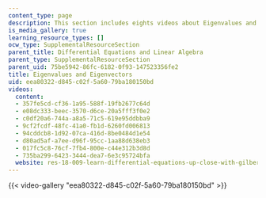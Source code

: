 ```yaml
---
content_type: page
description: This section includes eights videos about Eigenvalues and Eigenvectors.
is_media_gallery: true
learning_resource_types: []
ocw_type: SupplementalResourceSection
parent_title: Differential Equations and Linear Algebra
parent_type: SupplementalResourceSection
parent_uid: 75be5942-86fc-6182-0f93-147523356fe2
title: Eigenvalues and Eigenvectors
uid: eea80322-d845-c02f-5a60-79ba180150bd
videos:
  content:
  - 357fe5cd-cf36-1a95-588f-19fb2677c64d
  - e08dc333-beec-3570-d6ce-20a5fff3f0e2
  - c0df20a6-744a-a8a5-71c5-619e95ddbba9
  - 9cf2fcdf-48fc-41a0-fb1d-6260fd006813
  - 94cddcb8-1d92-07ca-416d-8be0484d1e54
  - d80ad5af-a7ee-d96f-95cc-1aa88d638eb3
  - 017fc5c8-76cf-7fb4-800e-c44e312b3d8d
  - 735ba299-6423-3444-dea7-6e3c95724bfa
  website: res-18-009-learn-differential-equations-up-close-with-gilbert-strang-and-cleve-moler-fall-2015
---
```



{{< video-gallery "eea80322-d845-c02f-5a60-79ba180150bd" >}}

